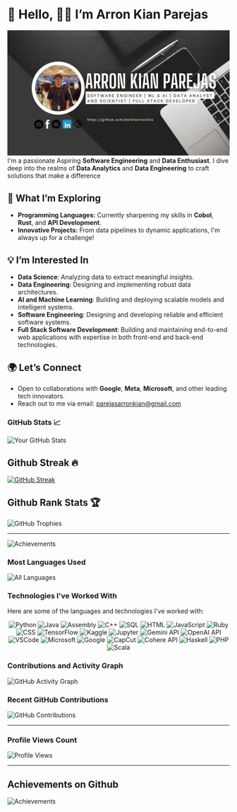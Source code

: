<h1>👋 Hello, 🧑‍💻 I’m Arron Kian Parejas</h1>


![GitHub Banner](https://github.com/darknecrocities/darknecrocities/blob/main/githubBanner.png)
I'm a passionate Aspiring **Software Engineering** and **Data Enthusiast**. I dive deep into the realms of **Data Analytics** and **Data Engineering** to craft solutions that make a difference

## 🔭 What I’m Exploring
- **Programming Languages:** Currently sharpening my skills in **Cobol**, **Rust**, and **API Development**.
- **Innovative Projects:** From data pipelines to dynamic applications, I'm always up for a challenge!

## 💡 I’m Interested In
- **Data Science**: Analyzing data to extract meaningful insights.
- **Data Engineering**: Designing and implementing robust data architectures.
- **AI and Machine Learning**: Building and deploying scalable models and intelligent systems.
- **Software Engineering**: Designing and developing reliable and efficient software systems.
- **Full Stack Software Development**: Building and maintaining end-to-end web applications with expertise in both front-end and back-end technologies.

## 🌍 Let’s Connect
- Open to collaborations with **Google**, **Meta**, **Microsoft**, and other leading tech innovators.
- Reach out to me via email: [parejasarronkian@gmail.com](mailto:parejasarronkian@gmail.com)

### GitHub Stats 📈

![Your GitHub Stats](https://github-readme-stats.vercel.app/api?username=darknecrocities&show_icons=true&theme=radical)
## Github Streak 🔥
[![GitHub Streak](https://streak-stats.demolab.com/?user=darknecrocities)](https://git.io/streak-stats)

## Github Rank Stats 🏆 
![GitHub Trophies](https://github-profile-trophy.vercel.app/?username=darknecrocities&theme=onedark&cache=none)


---
![Achievements](https://img.shields.io/badge/Trophies%20Earned-10-green)

### Most Languages Used

![All Languages](https://github-readme-stats.vercel.app/api/top-langs/?username=darknecrocities&layout=donut&theme=radical)

### Technologies I've Worked With

Here are some of the languages and technologies I've worked with:

<p align="center">
  <img src="https://img.shields.io/badge/Python-306998?style=for-the-badge&logo=python&logoColor=white" alt="Python"/>
  <img src="https://img.shields.io/badge/Java-007396?style=for-the-badge&logo=java&logoColor=white" alt="Java"/>
  <img src="https://img.shields.io/badge/Assembly-6F4F37?style=for-the-badge&logo=c&logoColor=white" alt="Assembly"/>
  <img src="https://img.shields.io/badge/C%2B%2B-00599C?style=for-the-badge&logo=c%2B%2B&logoColor=white" alt="C++"/>
  <img src="https://img.shields.io/badge/SQL-F29111?style=for-the-badge&logo=mysql&logoColor=white" alt="SQL"/>
  <img src="https://img.shields.io/badge/HTML-F16529?style=for-the-badge&logo=html5&logoColor=white" alt="HTML"/>
  <img src="https://img.shields.io/badge/JavaScript-F7DF1E?style=for-the-badge&logo=javascript&logoColor=black" alt="JavaScript"/>
  <img src="https://img.shields.io/badge/Ruby-701516?style=for-the-badge&logo=ruby&logoColor=white" alt="Ruby"/>
  <img src="https://img.shields.io/badge/CSS-1572B6?style=for-the-badge&logo=css3&logoColor=white" alt="CSS"/>
  <img src="https://img.shields.io/badge/TensorFlow-FF6F00?style=for-the-badge&logo=tensorflow&logoColor=white" alt="TensorFlow"/>
  <img src="https://img.shields.io/badge/Kaggle-FF7F0E?style=for-the-badge&logo=kaggle&logoColor=white" alt="Kaggle"/>
  <img src="https://img.shields.io/badge/Jupyter-F37626?style=for-the-badge&logo=jupyter&logoColor=white" alt="Jupyter"/>
  <img src="https://img.shields.io/badge/Gemini_API-0E3A8C?style=for-the-badge&logo=google&logoColor=white" alt="Gemini API"/>
  <img src="https://img.shields.io/badge/OpenAI_API-000000?style=for-the-badge&logo=openai&logoColor=white" alt="OpenAI API"/>
  <img src="https://img.shields.io/badge/VSCode-007ACC?style=for-the-badge&logo=visual-studio-code&logoColor=white" alt="VSCode"/>
  <img src="https://img.shields.io/badge/Microsoft-0078D4?style=for-the-badge&logo=microsoft&logoColor=white" alt="Microsoft"/>
  <img src="https://img.shields.io/badge/Google-4285F4?style=for-the-badge&logo=google&logoColor=white" alt="Google"/>
  <img src="https://img.shields.io/badge/CapCut-000000?style=for-the-badge&logo=capcut&logoColor=white" alt="CapCut"/>
  <img src="https://img.shields.io/badge/Cohere_API-5334C9?style=for-the-badge&logo=cohere&logoColor=white" alt="Cohere API"/>
  <img src="https://img.shields.io/badge/Haskell-5e5086?style=for-the-badge&logo=haskell&logoColor=white" alt="Haskell"/>
  <img src="https://img.shields.io/badge/PHP-777BB4?style=for-the-badge&logo=php&logoColor=white" alt="PHP"/>
  <img src="https://img.shields.io/badge/Scala-DC322F?style=for-the-badge&logo=scala&logoColor=white" alt="Scala"/>
</p>


### Contributions and Activity Graph

![GitHub Activity Graph](https://github-readme-activity-graph.vercel.app/graph?username=darknecrocities&theme=react-dark&hide_border=true)


### Recent GitHub Contributions

![GitHub Contributions](https://github-contributor-stats.vercel.app/api?username=darknecrocities&theme=dark)

---

### Profile Views Count

![Profile Views](https://komarev.com/ghpvc/?username=darknecrocities&color=brightgreen)

---

## Achievements on Github
![Achievements](https://img.shields.io/badge/Trophies%20Earned-10-green)

